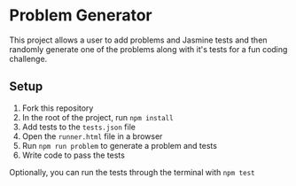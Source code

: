 # Problem Generator

This project allows a user to add problems and Jasmine tests and then randomly generate one of the problems along with it's tests for a fun coding challenge.

## Setup

1. Fork this repository
1. In the root of the project, run `npm install`
1. Add tests to the `tests.json` file
1. Open the `runner.html` file in a browser
1. Run `npm run problem` to generate a problem and tests
1. Write code to pass the tests

Optionally, you can run the tests through the terminal with `npm test`
